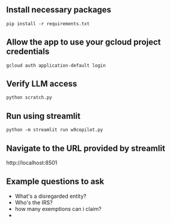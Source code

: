 
## Install necessary packages
```
pip install -r requirements.txt
```

## Allow the app to use your gcloud project credentials
```
gcloud auth application-default login
```

## Verify LLM access
```
python scratch.py
```

## Run using streamlit
```
python -m streamlit run w9copilot.py
```

## Navigate to the URL provided by streamlit

http://localhost:8501

## Example questions to ask

* What's a disregarded entity?
* Who's the IRS?
* how many exemptions can i claim?
* 
 